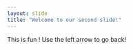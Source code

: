 ```yaml
---
layout: slide
title: "Welcome to our second slide!"
---
```

This is fun !
Use the left arrow to go back!
